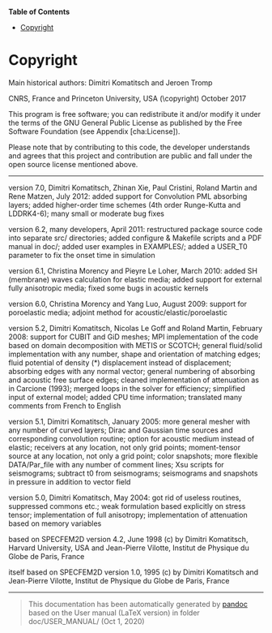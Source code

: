 **Table of Contents**

-   [Copyright](#copyright)

Copyright
=========

Main historical authors: Dimitri Komatitsch and Jeroen Tromp

CNRS, France and Princeton University, USA
\(\copyright\) October 2017

This program is free software; you can redistribute it and/or modify it under the terms of the GNU General Public License as published by the Free Software Foundation (see Appendix [cha:License]).

Please note that by contributing to this code, the developer understands and agrees that this project and contribution are public and fall under the open source license mentioned above.

****

version 7.0, Dimitri Komatitsch, Zhinan Xie, Paul Cristini, Roland Martin and Rene Matzen, July 2012:
added support for Convolution PML absorbing layers; added higher-order time schemes (4th order Runge-Kutta and LDDRK4-6); many small or moderate bug fixes

version 6.2, many developers, April 2011:
restructured package source code into separate src/ directories; added configure & Makefile scripts and a PDF manual in doc/; added user examples in EXAMPLES/; added a USER\_T0 parameter to fix the onset time in simulation

version 6.1, Christina Morency and Pieyre Le Loher, March 2010:
added SH (membrane) waves calculation for elastic media; added support for external fully anisotropic media; fixed some bugs in acoustic kernels

version 6.0, Christina Morency and Yang Luo, August 2009:
support for poroelastic media; adjoint method for acoustic/elastic/poroelastic

version 5.2, Dimitri Komatitsch, Nicolas Le Goff and Roland Martin, February 2008:
support for CUBIT and GiD meshes; MPI implementation of the code based on domain decomposition with METIS or SCOTCH; general fluid/solid implementation with any number, shape and orientation of matching edges; fluid potential of density \(*\) displacement instead of displacement; absorbing edges with any normal vector; general numbering of absorbing and acoustic free surface edges; cleaned implementation of attenuation as in Carcione (1993); merged loops in the solver for efficiency; simplified input of external model; added CPU time information; translated many comments from French to English

version 5.1, Dimitri Komatitsch, January 2005:
more general mesher with any number of curved layers; Dirac and Gaussian time sources and corresponding convolution routine; option for acoustic medium instead of elastic; receivers at any location, not only grid points; moment-tensor source at any location, not only a grid point; color snapshots; more flexible DATA/Par\_file with any number of comment lines; Xsu scripts for seismograms; subtract t0 from seismograms; seismograms and snapshots in pressure in addition to vector field

version 5.0, Dimitri Komatitsch, May 2004:
got rid of useless routines, suppressed commons etc.; weak formulation based explicitly on stress tensor; implementation of full anisotropy; implementation of attenuation based on memory variables

based on SPECFEM2D version 4.2, June 1998
(c) by Dimitri Komatitsch, Harvard University, USA and Jean-Pierre Vilotte, Institut de Physique du Globe de Paris, France

itself based on SPECFEM2D version 1.0, 1995
(c) by Dimitri Komatitsch and Jean-Pierre Vilotte, Institut de Physique du Globe de Paris, France

-----
> This documentation has been automatically generated by [pandoc](http://www.pandoc.org)
> based on the User manual (LaTeX version) in folder doc/USER_MANUAL/
> (Oct  1, 2020)

